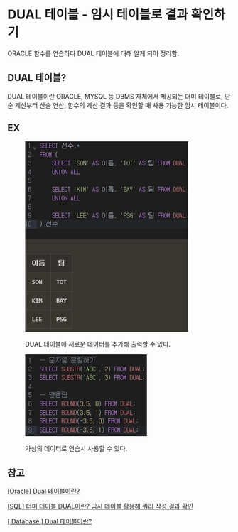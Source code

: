 # DUAL 테이블 - 임시 테이블로 결과 확인하기

ORACLE 함수를 연습하다 DUAL 테이블에 대해 알게 되어 정리함.



## DUAL 테이블?

DUAL 테이블이란 ORACLE, MYSQL 등 DBMS 자체에서 제공되는 더미 테이블로, 단순 계산부터 산술 연산, 함수의 계산 결과 등을 확인할 때 사용 가능한 임시 테이블이다.



## EX

<figure><img src="../../../.gitbook/assets/image (5) (1).png" alt=""><figcaption><p>DUAL 테이블에 새로운 데이터를 추가해 출력할 수 있다.</p></figcaption></figure>

<figure><img src="../../../.gitbook/assets/image (1) (1) (1).png" alt=""><figcaption><p>가상의 데이터로 연습시 사용할 수 있다.</p></figcaption></figure>



## 참고

[\[Oracle\] Dual 테이블이란?](https://goddaehee.tistory.com/92)

[\[SQL\] 더미 테이블 DUAL이란? 임시 테이블 활용해 쿼리 작성 결과 확인](https://jhnyang.tistory.com/505)

[\[ Database \] Dual 테이블이란?](https://dadmi97.tistory.com/37)

